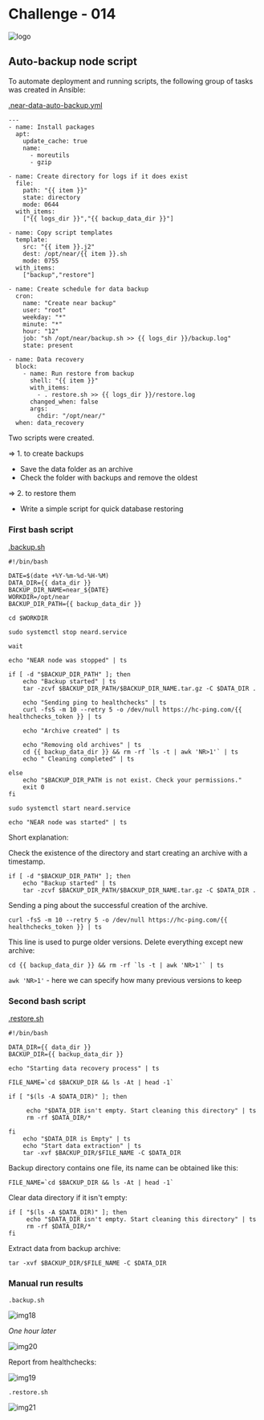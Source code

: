 # Challenge - 014
![logo](https://clutchco-static.s3.amazonaws.com/s3fs-public/logos/f6c6bbce275df2b17b9f93614e5d4a9a.png?VersionId=UIElRv4d9sdz1zf_yyHVozLKMMU7C.YF)

## Auto-backup node script

To automate deployment and running scripts, the following group of tasks was created in Ansible:

[.near-data-auto-backup.yml](https://github.com/inc4/shardnet-ops/blob/main/ansible/roles/shardnet/tasks/near-data-auto-backup.yml)

```
---
- name: Install packages
  apt:
    update_cache: true
    name:
      - moreutils
      - gzip

- name: Create directory for logs if it does exist
  file:
    path: "{{ item }}"
    state: directory
    mode: 0644
  with_items:
    ["{{ logs_dir }}","{{ backup_data_dir }}"]

- name: Copy script templates
  template:
    src: "{{ item }}.j2"
    dest: /opt/near/{{ item }}.sh
    mode: 0755
  with_items:
    ["backup","restore"]

- name: Create schedule for data backup
  cron:
    name: "Create near backup"
    user: "root"
    weekday: "*"
    minute: "*"
    hour: "12"
    job: "sh /opt/near/backup.sh >> {{ logs_dir }}/backup.log"
    state: present

- name: Data recovery
  block:
    - name: Run restore from backup
      shell: "{{ item }}"
      with_items:
        - . restore.sh >> {{ logs_dir }}/restore.log
      changed_when: false
      args:
        chdir: "/opt/near/"
  when: data_recovery
```
Two scripts were created.

=> 1. to create backups
- Save the data folder as an archive
- Check the folder with backups and remove the oldest

=> 2. to restore them
- Write a simple script for quick database restoring

### First bash script 

[.backup.sh](https://github.com/inc4/shardnet-ops/blob/main/ansible/roles/shardnet/templates/backup.j2)
```
#!/bin/bash

DATE=$(date +%Y-%m-%d-%H-%M)
DATA_DIR={{ data_dir }}
BACKUP_DIR_NAME=near_${DATE}
WORKDIR=/opt/near
BACKUP_DIR_PATH={{ backup_data_dir }}

cd $WORKDIR

sudo systemctl stop neard.service

wait

echo "NEAR node was stopped" | ts

if [ -d "$BACKUP_DIR_PATH" ]; then
    echo "Backup started" | ts
    tar -zcvf $BACKUP_DIR_PATH/$BACKUP_DIR_NAME.tar.gz -C $DATA_DIR .
    
    echo "Sending ping to healthchecks" | ts
    curl -fsS -m 10 --retry 5 -o /dev/null https://hc-ping.com/{{ healthchecks_token }} | ts
   
    echo "Archive created" | ts
     
    echo "Removing old archives" | ts
    cd {{ backup_data_dir }} && rm -rf `ls -t | awk 'NR>1'` | ts
    echo " Cleaning completed" | ts

else
    echo "$BACKUP_DIR_PATH is not exist. Check your permissions."
    exit 0
fi

sudo systemctl start neard.service

echo "NEAR node was started" | ts
```

Short explanation: 

Check the existence of the directory and start creating an archive with a timestamp.
```
if [ -d "$BACKUP_DIR_PATH" ]; then
    echo "Backup started" | ts
    tar -zcvf $BACKUP_DIR_PATH/$BACKUP_DIR_NAME.tar.gz -C $DATA_DIR .
```
Sending a ping about the successful creation of the archive.

```
curl -fsS -m 10 --retry 5 -o /dev/null https://hc-ping.com/{{ healthchecks_token }} | ts
```
This line is used to purge older versions. Delete everything except new archive: 
```
cd {{ backup_data_dir }} && rm -rf `ls -t | awk 'NR>1'` | ts
```

```awk 'NR>1'``` - here we can specify how many previous versions to keep

### Second bash script

[.restore.sh](https://github.com/inc4/shardnet-ops/blob/main/ansible/roles/shardnet/templates/restore.j2)
```
#!/bin/bash

DATA_DIR={{ data_dir }}
BACKUP_DIR={{ backup_data_dir }}

echo "Starting data recovery process" | ts

FILE_NAME=`cd $BACKUP_DIR && ls -At | head -1`

if [ "$(ls -A $DATA_DIR)" ]; then

     echo "$DATA_DIR isn't empty. Start cleaning this directory" | ts
     rm -rf $DATA_DIR/*
     
fi
    echo "$DATA_DIR is Empty" | ts
    echo "Start data extraction" | ts
    tar -xvf $BACKUP_DIR/$FILE_NAME -C $DATA_DIR

```

Backup directory contains one file, its name can be obtained like this:

```
FILE_NAME=`cd $BACKUP_DIR && ls -At | head -1`
```

Clear data directory if it isn't empty:
```
if [ "$(ls -A $DATA_DIR)" ]; then
     echo "$DATA_DIR isn't empty. Start cleaning this directory" | ts
     rm -rf $DATA_DIR/*
fi
```

Extract data from backup archive:
```
tar -xvf $BACKUP_DIR/$FILE_NAME -C $DATA_DIR
```

### Manual run results

``.backup.sh``

![img18](https://github.com/inc4/shardnet-ops/blob/41a5e59879b89804ddd249488819552e000830c1/challenges/img/img18.png)

*One hour later*

![img20](https://github.com/inc4/shardnet-ops/blob/41a5e59879b89804ddd249488819552e000830c1/challenges/img/img20.png)

Report from healthchecks:

![img19](https://github.com/inc4/shardnet-ops/blob/41a5e59879b89804ddd249488819552e000830c1/challenges/img/img19.png)

``.restore.sh``

![img21]()
